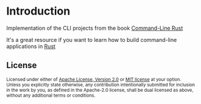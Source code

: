 # Introduction

Implementation of the CLI projects from the book
[Command-Line Rust](https://www.oreilly.com/library/view/command-line-rust/9781098109424/)

It's a great resource if you want to learn how to build command-line applications in
[Rust](https://www.rust-lang.org/)

## License

<sup>
Licensed under either of <a href="LICENSE-APACHE">Apache License, Version
2.0</a> or <a href="LICENSE-MIT">MIT license</a> at your option.
</sup>

<br>

<sub>
Unless you explicitly state otherwise, any contribution intentionally submitted
for inclusion in the work by you, as defined in the Apache-2.0 license, shall be
dual licensed as above, without any additional terms or conditions.
</sub>
